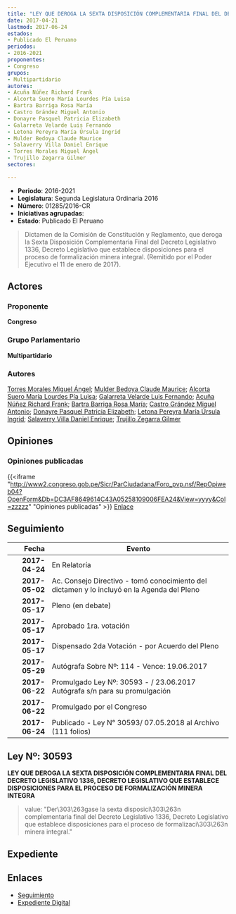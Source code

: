 ```yaml
---
title: "LEY QUE DEROGA LA SEXTA DISPOSICIÓN COMPLEMENTARIA FINAL DEL DECRETO LEGISLATIVO 1336, DECRETO LEGISLATIVO QUE ESTABLECE DISPOSICIONES PARA EL PROCESO DE FORMALIZACIÓN MINERA INTEGRAL"
date: 2017-04-21
lastmod: 2017-06-24
estados:
- Publicado El Peruano
periodos:
- 2016-2021
proponentes:
- Congreso
grupos:
- Multipartidario
autores:
- Acuña Núñez Richard Frank
- Alcorta Suero María Lourdes Pía Luisa
- Bartra Barriga Rosa María
- Castro Grández Miguel Antonio
- Donayre Pasquel Patricia Elizabeth
- Galarreta Velarde Luis Fernando
- Letona Pereyra María Úrsula Ingrid
- Mulder Bedoya Claude Maurice
- Salaverry Villa Daniel Enrique
- Torres Morales Miguel Ángel
- Trujillo Zegarra Gilmer
sectores:

---
```

- **Periodo**: 2016-2021
- **Legislatura**: Segunda Legislatura Ordinaria 2016
- **Número**: 01285/2016-CR
- **Iniciativas agrupadas**: 
- **Estado**: Publicado El Peruano

> Dictamen de la Comisión de Constitución y Reglamento, que deroga la Sexta Disposición Complementaria Final del Decreto Legislativo 1336, Decreto Legislativo que establece disposiciones para el proceso de formalización minera integral. (Remitido por el Poder Ejecutivo el 11 de enero de 2017).


## Actores

### Proponente

**Congreso**

### Grupo Parlamentario

**Multipartidario**

### Autores

[Torres Morales Miguel Ángel](mailto:mailto:mtorresm@congreso.gob.pe); [Mulder Bedoya Claude Maurice](mailto:mailto:mmulder@congreso.gob.pe); [Alcorta Suero María Lourdes Pía Luisa](mailto:mailto:lalcorta@congreso.gob.pe); [Galarreta Velarde Luis Fernando](mailto:mailto:lgalarreta@congreso.gob.pe); [Acuña Núñez Richard Frank](mailto:mailto:racuna@congreso.gob.pe); [Bartra Barriga Rosa María](mailto:mailto:rbartra@congreso.gob.pe); [Castro Grández Miguel Antonio](mailto:mailto:macastro@congreso.gob.pe); [Donayre Pasquel Patricia Elizabeth](mailto:mailto:pdonayre@congreso.gob.pe); [Letona Pereyra María Úrsula Ingrid](mailto:mailto:mletona@congreso.gob.pe); [Salaverry Villa Daniel Enrique](mailto:mailto:dsalaverry@congreso.gob.pe); [Trujillo Zegarra Gilmer](mailto:mailto:gtrujilloz@congreso.gob.pe)

## Opiniones

### Opiniones publicadas

{{<iframe "http://www2.congreso.gob.pe/Sicr/ParCiudadana/Foro_pvp.nsf/RepOpiweb04?OpenForm&Db=DC3AF8649614C43A05258109006FEA24&View=yyyy&Col=zzzzz" "Opiniones publicadas" >}}
[Enlace](http://www2.congreso.gob.pe/Sicr/ParCiudadana/Foro_pvp.nsf/RepOpiweb04?OpenForm&Db=DC3AF8649614C43A05258109006FEA24&View=yyyy&Col=zzzzz)


## Seguimiento

| Fecha | Evento |
|------:|--------|
| **2017-04-24** | En Relatoría |
| **2017-05-02** | Ac. Consejo Directivo - tomó conocimiento del dictamen y lo incluyó en la Agenda del Pleno |
| **2017-05-17** | Pleno (en debate) |
| **2017-05-17** | Aprobado 1ra. votación |
| **2017-05-17** | Dispensado 2da Votación - por Acuerdo del Pleno |
| **2017-05-29** | Autógrafa Sobre Nº: 114 - Vence: 19.06.2017 |
| **2017-06-22** | Promulgado Ley Nº: 30593 - / 23.06.2017 Autógrafa s/n para su promulgación |
| **2017-06-22** | Promulgado por el Congreso |
| **2017-06-24** | Publicado - Ley N° 30593/ 07.05.2018 al Archivo (111 folios) |

## Ley Nº: 30593

**LEY QUE DEROGA LA SEXTA DISPOSICIÓN COMPLEMENTARIA FINAL DEL DECRETO LEGISLATIVO 1336, DECRETO LEGISLATIVO QUE ESTABLECE DISPOSICIONES PARA EL PROCESO DE FORMALIZACIÓN MINERA INTEGRA**

> value: "Der\303\263gase la sexta disposici\303\263n complementaria final del Decreto Legislativo 1336, Decreto Legislativo que establece disposiciones para el proceso de formalizaci\303\263n minera integral."


## Expediente

## Enlaces

- [Seguimiento](http://www2.congreso.gob.pe/Sicr/TraDocEstProc/CLProLey2016.nsf/f7fff46988ca05b1052578e100829cc7/846668f0c8903a390525810c0054cb2c?OpenDocument)
- [Expediente Digital](http://www2.congreso.gob.pe/Sicr/TraDocEstProc/Expvirt_2011.nsf/visbusqptramdoc1621/01285?opendocument)

